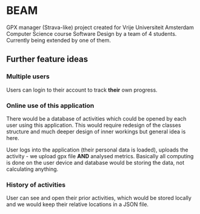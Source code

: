 # BEAM 
GPX manager (Strava-like) project created for Vrije Universiteit Amsterdam Computer Science course Software Design by a team of 4 students. Currently being extended by one of them. 
## Further feature ideas
### Multiple users
Users can login to their account to track <b>their</b> own progress.
### Online use of this application
<p>There would be a database of activities which could be opened by each user using this application. This would require redesign of the classes structure and much deeper design of inner workings but general idea is here. </p>
<p>User logs into the application (their personal data is loaded), uploads the activity - we upload gpx file <b>AND</b> analysed metrics. Basically all computing is done on the user device and database would be storing the data, not calculating anything. </p>

### History of activities
User can see and open their prior activities, which would be stored locally and we would keep their relative locations in a JSON file.
